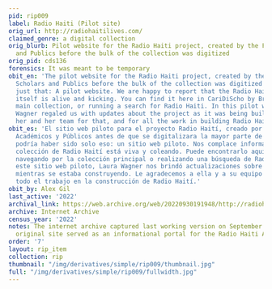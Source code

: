 ```yaml
---
pid: rip009
label: Radio Haiti (Pilot site)
orig_url: http://radiohaitilives.com/
claimed_genre: a digital collection
orig_blurb: Pilot website for the Radio Haiti project, created by the Forum for Scholars
  and Publics before the bulk of the collection was digitized
orig_pid: cds136
forensics: It was meant to be temporary
obit_en: 'The pilot website for the Radio Haiti project, created by the Forum for
  Scholars and Publics before the bulk of the collection was digitized might''ve been
  just that: A pilot website. We are happy to report that the Radio Haiti collection
  itself is alive and kicking. You can find it here in CariDiScho by Browsing the
  main collection, or running a search for Radio Haiti. In this pilot website Laura
  Wagner regaled us with updates about the project as it was being built. We thank
  her and her team for that, and for all the work in building Radio Haiti.'
obit_es: 'El sitio web piloto para el proyecto Radio Haití, creado por el Foro para
  Académicos y Públicos antes de que se digitalizara la mayor parte de la colección
  podría haber sido solo eso: un sitio web piloto. Nos complace informarles que la
  colección de Radio Haití está viva y coleando. Puede encontrarlo aquí en CariDiScho
  navegando por la colección principal o realizando una búsqueda de Radio Haití. En
  este sitio web piloto, Laura Wagner nos brindó actualizaciones sobre el proyecto
  mientras se estaba construyendo. Le agradecemos a ella y a su equipo por eso y por
  todo el trabajo en la construcción de Radio Haití.'
obit_by: Alex Gil
last_active: '2022'
archival_link: https://web.archive.org/web/20220930191948/http://radiohaitilives.com/
archive: Internet Archive
census_year: '2022'
notes: The internet archive captured last working version on September 30, 2022. The
  original site served as an informational portal for the Radio Haiti Archive project.
order: '7'
layout: rip_item
collection: rip
thumbnail: "/img/derivatives/simple/rip009/thumbnail.jpg"
full: "/img/derivatives/simple/rip009/fullwidth.jpg"
---
```


